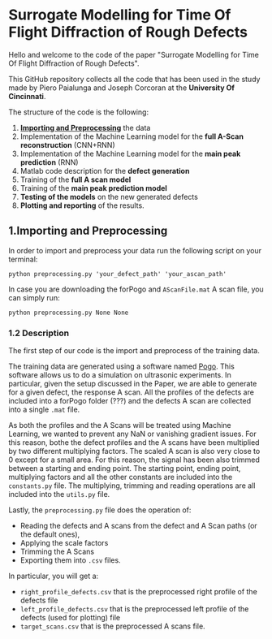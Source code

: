# Surrogate Modelling for Time Of Flight Diffraction of Rough Defects 

Hello and welcome to the code of the paper "Surrogate Modelling for Time Of Flight Diffraction of Rough Defects". 


This GitHub repository collects all the code that has been used in the study made by Piero Paialunga and Joseph Corcoran at the __University Of Cincinnati__.

The structure of the code is the following: 

1. [__Importing and Preprocessing__](#1.Importing-and-Preprocessing) the data 
2. Implementation of the Machine Learning model for the __full A-Scan reconstruction__ (CNN+RNN)
3. Implementation of the Machine Learning model for the __main peak prediction__ (RNN)
4. Matlab code description for the __defect generation__
5. Training of the __full A scan model__
6. Training of the __main peak prediction model__
7. __Testing of the models__ on the new generated defects
8. __Plotting and reporting__ of the results. 

## 1.Importing and Preprocessing
In order to import and preprocess your data run the following script on your terminal:
```
python preprocessing.py 'your_defect_path' 'your_ascan_path'
```
In case you are downloading the forPogo and `AScanFile.mat` A scan file, you can simply run:
```
python preprocessing.py None None
```
### 1.2 Description
The first step of our code is the import and preprocess of the training data. 

The training data are generated using a software named [Pogo](http://www.pogo.software/). This software allows us to do a 
simulation on ultrasonic experiments. In particular, given the setup discussed in the Paper, we are able to generate for a given defect, the response A scan. 
All the profiles of the defects are included into a forPogo folder (???) and the defects A scan are collected into a single
`
.mat
`
file.

As both the profiles and the A Scans will be treated using Machine Learning, we wanted to prevent any NaN or vanishing gradient issues.
For this reason, bothe the defect profiles and the A scans have been multiplied by two different multiplying factors. 
The scaled A scan is also very close to 0 except for a small area. 
For this reason, the signal has been also trimmed between a starting and ending point. The starting point, ending point, multiplying factors and all the other constants are included into the 
`
constants.py
`
file. 
The multiplying, trimming and reading operations are all included into the `
utils.py
` file.

Lastly, the `preprocessing.py` file does the operation of:

* Reading the defects and A scans from the defect and A Scan paths (or the default ones), 
* Applying the scale factors 
* Trimming the A Scans
* Exporting them into `.csv` files. 

In particular, you will get a:

* `right_profile_defects.csv` that is the preprocessed right profile of the defects file 
* `left_profile_defects.csv` that is the preprocessed left profile of the defects (used for plotting) file
* `target_scans.csv` that is the preprocessed A scans file.




